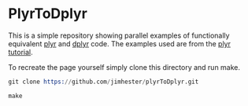 # PlyrToDplyr #

This is a simple repository showing parallel examples of functionally
equivalent [plyr](https://github/hadley/plyr) and
[dplyr](https://github.com/hadley/plyr) code.  The examples used are from the
[plyr tutorial](http://plyr.had.co.nz/09-user/).

To recreate the page yourself simply clone this directory and run make.

```s
git clone https://github.com/jimhester/plyrToDplyr.git

make
```

